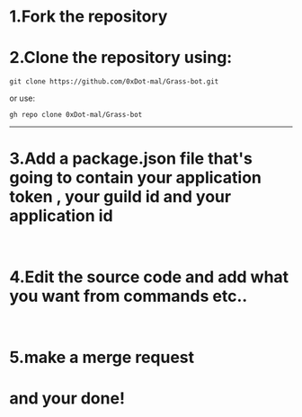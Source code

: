 # 1.Fork the repository
# 2.Clone the repository using:
```git
git clone https://github.com/0xDot-mal/Grass-bot.git
```

or use:


```git
gh repo clone 0xDot-mal/Grass-bot
```
<hr>

# 3.Add a package.json file that's going to contain your application token , your guild id and your application id

<br>

# 4.Edit the source code and add what you want from commands etc..

<br>

# 5.make a merge request

# and your done!
